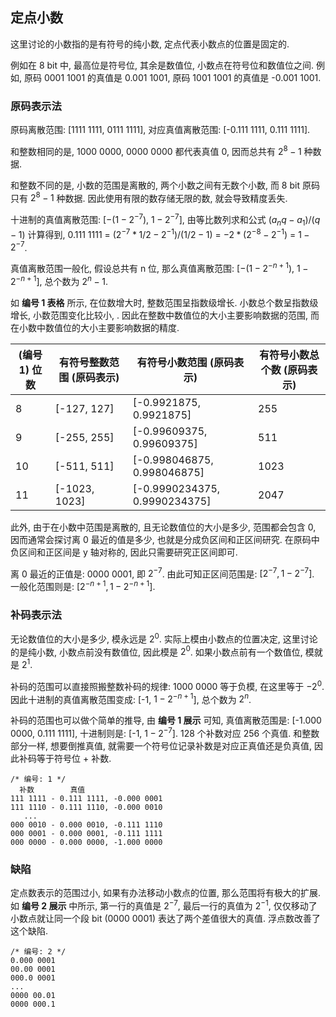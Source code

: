 ## 定点小数

这里讨论的小数指的是有符号的纯小数, 定点代表小数点的位置是固定的.

例如在 8 bit 中, 最高位是符号位, 其余是数值位, 小数点在符号位和数值位之间. 例如, 原码 0001 1001 的真值是 0.001 1001, 原码 1001 1001 的真值是 -0.001 1001.

### 原码表示法

原码离散范围: [1111 1111, 0111 1111], 对应真值离散范围: [-0.111 1111, 0.111 1111].

和整数相同的是, 1000 0000, 0000 0000 都代表真值 0, 因而总共有 $2^8 - 1$ 种数据.

和整数不同的是, 小数的范围是离散的, 两个小数之间有无数个小数, 而 8 bit 原码只有 $2^8 - 1$ 种数据. 因此使用有限的数存储无限的数, 就会导致精度丢失.

十进制的真值离散范围: [$-(1 - 2^{-7})$, $1 - 2^{-7}$], 由等比数列求和公式 $(a_nq - a_1) / (q -1)$ 计算得到, 0.111 1111 = ($2^{-7} * 1/2 - 2^{-1}) / (1/2 - 1)$ = $-2 * (2^{-8} - 2^{-1})$ = $1 - 2^{-7}$.

真值离散范围一般化, 假设总共有 n 位, 那么真值离散范围: [$-(1 - 2^{-n + 1})$, $1 - 2^{-n + 1}$], 总个数为 $2^n - 1$.

如 **编号 1 表格** 所示, 在位数增大时, 整数范围呈指数级增长. 小数总个数呈指数级增长, 小数范围变化比较小, . 因此在整数中数值位的大小主要影响数据的范围, 而在小数中数值位的大小主要影响数据的精度.

| (编号 1) 位数 | 有符号整数范围 (原码表示) | 有符号小数范围 (原码表示)     | 有符号小数总个数 (原码表示) |
| ------------- | ------------------------- | ----------------------------- | --------------------------- |
| 8             | [-127, 127]               | [-0.9921875, 0.9921875]       | 255                         |
| 9             | [-255, 255]               | [-0.99609375, 0.99609375]     | 511                         |
| 10            | [-511, 511]               | [-0.998046875, 0.998046875]   | 1023                        |
| 11            | [-1023, 1023]             | [-0.9990234375, 0.9990234375] | 2047                        |

此外, 由于在小数中范围是离散的, 且无论数值位的大小是多少, 范围都会包含 0, 因而通常会探讨离 0 最近的值是多少, 也就是分成负区间和正区间研究. 在原码中负区间和正区间是 y 轴对称的, 因此只需要研究正区间即可.

离 0 最近的正值是: 0000 0001, 即 $2^{-7}$. 由此可知正区间范围是: $[2^{-7}, 1 - 2^{-7}]$. 一般化范围则是: $[2^{-n+1}, 1 - 2^{-n+1}]$.

### 补码表示法

无论数值位的大小是多少, 模永远是 $2^0$. 实际上模由小数点的位置决定, 这里讨论的是纯小数, 小数点前没有数值位, 因此模是 $2^0$. 如果小数点前有一个数值位, 模就是 $2^1$.

补码的范围可以直接照搬整数补码的规律: 1000 0000 等于负模, 在这里等于 $-2^0$. 因此十进制的真值离散范围变成: [-1, $1 - 2^{-n + 1}$], 总个数为 $2^{n}$.

补码的范围也可以做个简单的推导, 由 **编号 1 展示** 可知, 真值离散范围是: [-1.000 0000, 0.111 1111], 十进制则是: [-1, $1 - 2^{-7}$]. 128 个补数对应 256 个真值. 和整数部分一样, 想要倒推真值, 就需要一个符号位记录补数是对应正真值还是负真值, 因此补码等于符号位 + 补数.

```
/* 编号: 1 */
  补数        真值
111 1111 - 0.111 1111, -0.000 0001
111 1110 - 0.111 1110, -0.000 0010
   ...
000 0010 - 0.000 0010, -0.111 1110
000 0001 - 0.000 0001, -0.111 1111
000 0000 - 0.000 0000, -1.000 0000
```

### 缺陷

定点数表示的范围过小, 如果有办法移动小数点的位置, 那么范围将有极大的扩展. 如 **编号 2 展示** 中所示, 第一行的真值是 $2^{-7}$, 最后一行的真值为 $2^{-1}$, 仅仅移动了小数点就让同一个段 bit (0000 0001) 表达了两个差值很大的真值. 浮点数改善了这个缺陷.

```
/* 编号: 2 */
0.000 0001
00.00 0001
000.0 0001
...
0000 00.01
0000 000.1
```
